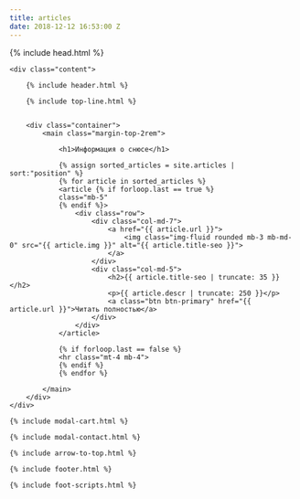 ```yaml
---
title: articles
date: 2018-12-12 16:53:00 Z
---
```


{% include head.html %}
<body>

	<div class="content">

		{% include header.html %}

		{% include top-line.html %}


		<div class="container">
			<main class="margin-top-2rem">

				<h1>Информация о снюсе</h1>
				
				{% assign sorted_articles = site.articles | sort:"position" %}
				{% for article in sorted_articles %}
				<article {% if forloop.last == true %}
				class="mb-5"
				{% endif %}>
					<div class="row">
						<div class="col-md-7">
							<a href="{{ article.url }}">
								<img class="img-fluid rounded mb-3 mb-md-0" src="{{ article.img }}" alt="{{ article.title-seo }}">
							</a>
						</div>
						<div class="col-md-5">
							<h2>{{ article.title-seo | truncate: 35 }}</h2>
							<p>{{ article.descr | truncate: 250 }}</p>
							<a class="btn btn-primary" href="{{ article.url }}">Читать полностью</a>
						</div>
					</div>
				</article>

				{% if forloop.last == false %}
				<hr class="mt-4 mb-4">
				{% endif %}
				{% endfor %}

			</main>
		</div>
	</div>

	{% include modal-cart.html %}

	{% include modal-contact.html %}

	{% include arrow-to-top.html %}

	{% include footer.html %}

	{% include foot-scripts.html %}
